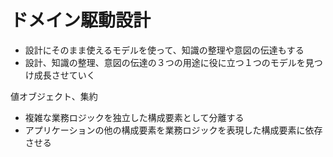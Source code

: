 # ドメイン駆動設計

- 設計にそのまま使えるモデルを使って、知識の整理や意図の伝達もする
- 設計、知識の整理、意図の伝達の３つの用途に役に立つ１つのモデルを見つけ成長させていく

値オブジェクト、集約

- 複雑な業務ロジックを独立した構成要素として分離する
- アプリケーションの他の構成要素を業務ロジックを表現した構成要素に依存させる
